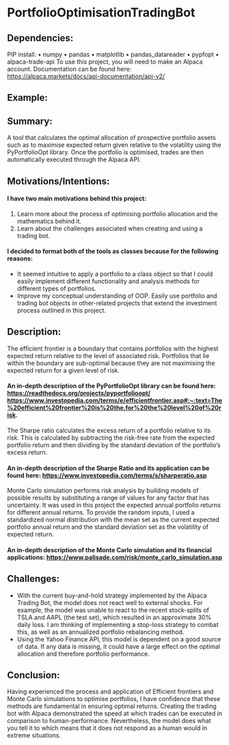 # PortfolioOptimisationTradingBot

## Dependencies:
PIP install:
•	numpy
•	pandas
•	matplotlib
•	pandas_datareader
•	pypfopt
•	alpaca-trade-api
To use this project, you will need to make an Alpaca account. Documentation can be found here: https://alpaca.markets/docs/api-documentation/api-v2/ 

## Example:

## Summary:
A tool that calculates the optimal allocation of prospective portfolio assets such as to maximise expected return given relative to the volatility using the PyPortfolioOpt library. Once the portfolio is optimised, trades are then automatically executed through the Alpaca API. 

## Motivations/Intentions:
#### I have two main motivations behind this project:
1)	Learn more about the process of optimising portfolio allocation and the mathematics behind it.
2)	Learn about the challenges associated when creating and using a trading bot.
#### I decided to format both of the tools as classes because for the following reasons:
-	It seemed intuitive to apply a portfolio to a class object so that I could easily implement different functionality and analysis methods for different types of portfolios.
-	Improve my conceptual understanding of OOP.
Easily use portfolio and trading bot objects in other-related projects that extend the investment process outlined in this project.

## Description:
The efficient frontier is a boundary that contains portfolios with the highest expected return relative to the level of associated risk. Portfolios that lie within the boundary are sub-optimal because they are not maximising the expected return for a given level of risk.
#### An in-depth description of the PyPortfolioOpt library can be found here: https://readthedocs.org/projects/pyportfolioopt/ https://www.investopedia.com/terms/e/efficientfrontier.asp#:~:text=The%20efficient%20frontier%20is%20the,for%20the%20level%20of%20risk.

The Sharpe ratio calculates the excess return of a portfolio relative to its risk. This is calculated by subtracting the risk-free rate from the expected portfolio return and then dividing by the standard deviation of the portfolio’s excess return.
#### An in-depth description of the Sharpe Ratio and its application can be found here: https://www.investopedia.com/terms/s/sharperatio.asp

Monte Carlo simulation performs risk analysis by building models of possible results by substituting a range of values for any factor that has uncertainty. It was used in this project the expected annual portfolio returns for different annual returns. To provide the random inputs, I used a standardized normal distribution with the mean set as the current expected portfolio annual return and the standard deviation set as the volatility of expected return.
#### An in-depth description of the Monte Carlo simulation and its financial applications: https://www.palisade.com/risk/monte_carlo_simulation.asp

## Challenges:
-	With the current buy-and-hold strategy implemented by the Alpaca Trading Bot, the model does not react well to external shocks. For example, the model was unable to react to the recent stock-splits of TSLA and AAPL (the test set), which resulted in an approximate 30% daily loss. I am thinking of implementing a stop-loss strategy to combat this, as well as an annualized portfolio rebalancing method.
-	Using the Yahoo Finance API, this model is dependent on a good source of data. If any data is missing, it could have a large effect on the optimal allocation and therefore portfolio performance.
## Conclusion:
Having experienced the process and application of Efficient frontiers and Monte Carlo simulations to optimise portfolios, I have confidence that these methods are fundamental in ensuring optimal returns. Creating the trading bot with Alpaca demonstrated the speed at which trades can be executed in comparison to human-performance. Nevertheless, the model does what you tell it to which means that it does not respond as a human would in extreme situations.
